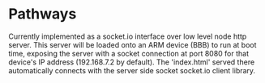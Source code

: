 Pathways
========

Currently implemented as a socket.io interface over low level node http server.
This server will be loaded onto an ARM device (BBB) to run at boot time, exposing the server with a socket connection at port 8080 for that device's IP address (192.168.7.2 by default). The 'index.html' served there automatically connects with the server side socket socket.io client library.

